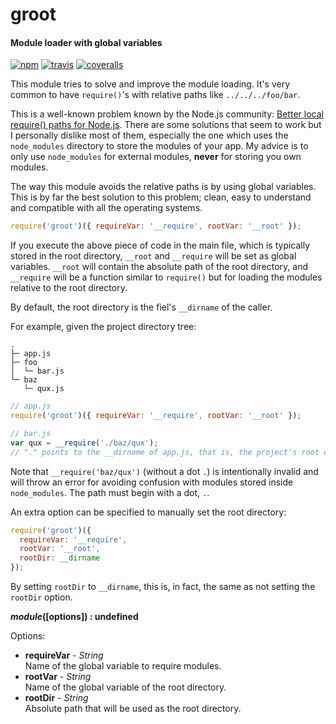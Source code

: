 groot
=====

#### Module loader with global variables ####

[![npm][npm-image]][npm-url]
[![travis][travis-image]][travis-url]
[![coveralls][coveralls-image]][coveralls-url]

This module tries to solve and improve the module loading. It's very common to have `require()`'s with relative paths like `../../../foo/bar`.

This is a well-known problem known by the Node.js community: [Better local require() paths for Node.js][better-require]. There are some solutions that seem to work but I personally dislike most of them, especially the one which uses the `node_modules` directory to store the modules of your app. My advice is to only use `node_modules` for external modules, __never__ for storing you own modules.

The way this module avoids the relative paths is by using global variables. This is by far the best solution to this problem; clean, easy to understand and compatible with all the operating systems.

```javascript
require('groot')({ requireVar: '__require', rootVar: '__root' });
```

If you execute the above piece of code in the main file, which is typically stored in the root directory, `__root` and `__require` will be set as global variables. `__root` will contain the absolute path of the root directory, and `__require` will be a function similar to `require()` but for loading the modules relative to the root directory.

By default, the root directory is the fiel's `__dirname` of the caller.

For example, given the project directory tree:

```
.
├─ app.js
├─ foo
│  └─ bar.js
└─ baz
   └─ qux.js
```

```javascript
// app.js
require('groot')({ requireVar: '__require', rootVar: '__root' });

// bar.js
var qux = __require('./baz/qux');
// "." points to the __dirname of app.js, that is, the project's root directory
```

Note that `__require('baz/qux')` (without a dot `.`) is intentionally invalid and will throw an error for avoiding confusion with modules stored inside `node_modules`. The path must begin with a dot, `.`.

An extra option can be specified to manually set the root directory:

```javascript
require('groot')({
  requireVar: '__require',
  rootVar: '__root',
  rootDir: __dirname
});
```

By setting `rootDir` to `__dirname`, this is, in fact, the same as not setting the `rootDir` option.

___module_([options]) : undefined__

Options:

- __requireVar__ - _String_  
  Name of the global variable to require modules.
- __rootVar__ - _String_  
  Name of the global variable of the root directory.
- __rootDir__ - _String_  
  Absolute path that will be used as the root directory.

[npm-image]: https://img.shields.io/npm/v/groot.svg?style=flat
[npm-url]: https://npmjs.org/package/groot
[travis-image]: https://img.shields.io/travis/gagle/node-groot.svg?style=flat
[travis-url]: https://travis-ci.org/gagle/node-groot
[coveralls-image]: https://img.shields.io/coveralls/gagle/node-groot.svg?style=flat
[coveralls-url]: https://coveralls.io/r/gagle/node-groot
[better-require]: https://gist.github.com/branneman/8048520